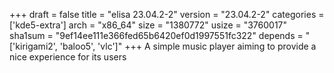 +++
draft = false
title = "elisa 23.04.2-2"
version = "23.04.2-2"
categories = ['kde5-extra']
arch = "x86_64"
size = "1380772"
usize = "3760017"
sha1sum = "9ef14ee111e366fed65b6420ef0d1997551fc322"
depends = "['kirigami2', 'baloo5', 'vlc']"
+++
A simple music player aiming to provide a nice experience for its users